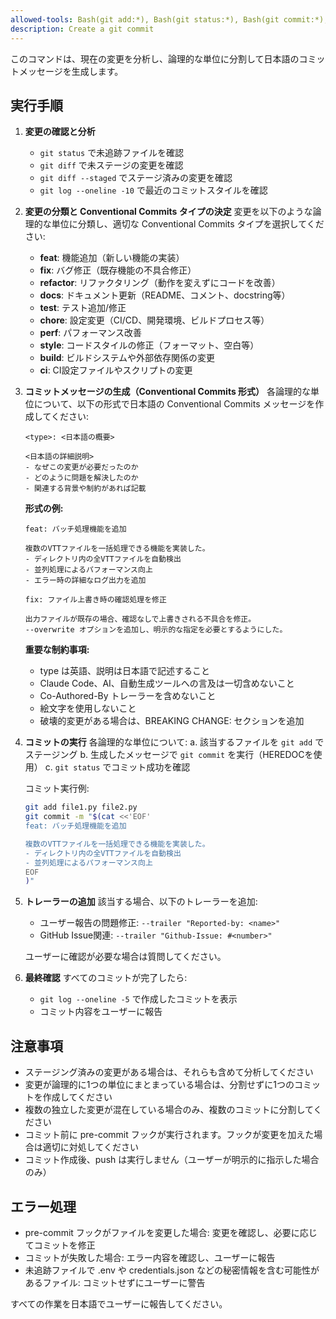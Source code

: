 ```yaml
---
allowed-tools: Bash(git add:*), Bash(git status:*), Bash(git commit:*), Bash(git diff:*)
description: Create a git commit
---
```


このコマンドは、現在の変更を分析し、論理的な単位に分割して日本語のコミットメッセージを生成します。

## 実行手順

1. **変更の確認と分析**
   - `git status` で未追跡ファイルを確認
   - `git diff` で未ステージの変更を確認
   - `git diff --staged` でステージ済みの変更を確認
   - `git log --oneline -10` で最近のコミットスタイルを確認

2. **変更の分類と Conventional Commits タイプの決定**
   変更を以下のような論理的な単位に分類し、適切な Conventional Commits タイプを選択してください:
   - **feat**: 機能追加（新しい機能の実装）
   - **fix**: バグ修正（既存機能の不具合修正）
   - **refactor**: リファクタリング（動作を変えずにコードを改善）
   - **docs**: ドキュメント更新（README、コメント、docstring等）
   - **test**: テスト追加/修正
   - **chore**: 設定変更（CI/CD、開発環境、ビルドプロセス等）
   - **perf**: パフォーマンス改善
   - **style**: コードスタイルの修正（フォーマット、空白等）
   - **build**: ビルドシステムや外部依存関係の変更
   - **ci**: CI設定ファイルやスクリプトの変更

3. **コミットメッセージの生成（Conventional Commits 形式）**
   各論理的な単位について、以下の形式で日本語の Conventional Commits メッセージを作成してください:

   ```
   <type>: <日本語の概要>

   <日本語の詳細説明>
   - なぜこの変更が必要だったのか
   - どのように問題を解決したのか
   - 関連する背景や制約があれば記載
   ```

   **形式の例:**

   ```
   feat: バッチ処理機能を追加

   複数のVTTファイルを一括処理できる機能を実装した。
   - ディレクトリ内の全VTTファイルを自動検出
   - 並列処理によるパフォーマンス向上
   - エラー時の詳細なログ出力を追加
   ```

   ```
   fix: ファイル上書き時の確認処理を修正

   出力ファイルが既存の場合、確認なしで上書きされる不具合を修正。
   --overwrite オプションを追加し、明示的な指定を必要とするようにした。
   ```

   **重要な制約事項:**
   - type は英語、説明は日本語で記述すること
   - Claude Code、AI、自動生成ツールへの言及は一切含めないこと
   - Co-Authored-By トレーラーを含めないこと
   - 絵文字を使用しないこと
   - 破壊的変更がある場合は、BREAKING CHANGE: セクションを追加

4. **コミットの実行**
   各論理的な単位について:
   a. 該当するファイルを `git add` でステージング
   b. 生成したメッセージで `git commit` を実行（HEREDOCを使用）
   c. `git status` でコミット成功を確認

   コミット実行例:

   ```bash
   git add file1.py file2.py
   git commit -m "$(cat <<'EOF'
   feat: バッチ処理機能を追加

   複数のVTTファイルを一括処理できる機能を実装した。
   - ディレクトリ内の全VTTファイルを自動検出
   - 並列処理によるパフォーマンス向上
   EOF
   )"
   ```

5. **トレーラーの追加**
   該当する場合、以下のトレーラーを追加:
   - ユーザー報告の問題修正: `--trailer "Reported-by: <name>"`
   - GitHub Issue関連: `--trailer "Github-Issue: #<number>"`

   ユーザーに確認が必要な場合は質問してください。

6. **最終確認**
   すべてのコミットが完了したら:
   - `git log --oneline -5` で作成したコミットを表示
   - コミット内容をユーザーに報告

## 注意事項

- ステージング済みの変更がある場合は、それらも含めて分析してください
- 変更が論理的に1つの単位にまとまっている場合は、分割せずに1つのコミットを作成してください
- 複数の独立した変更が混在している場合のみ、複数のコミットに分割してください
- コミット前に pre-commit フックが実行されます。フックが変更を加えた場合は適切に対処してください
- コミット作成後、push は実行しません（ユーザーが明示的に指示した場合のみ）

## エラー処理

- pre-commit フックがファイルを変更した場合: 変更を確認し、必要に応じてコミットを修正
- コミットが失敗した場合: エラー内容を確認し、ユーザーに報告
- 未追跡ファイルで .env や credentials.json などの秘密情報を含む可能性があるファイル: コミットせずにユーザーに警告

すべての作業を日本語でユーザーに報告してください。
